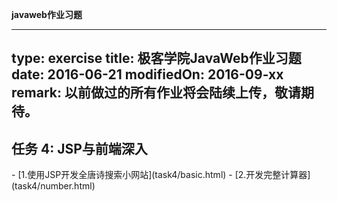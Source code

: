 **javaweb作业习题**

---
type: exercise
title: 极客学院JavaWeb作业习题
date: 2016-06-21
modifiedOn: 2016-09-xx
remark: 以前做过的所有作业将会陆续上传，敬请期待。
---

<h2 id="task4">任务 4: JSP与前端深入</h2>
- [1.使用JSP开发全唐诗搜索小网站](task4/basic.html)
- [2.开发完整计算器](task4/number.html)
